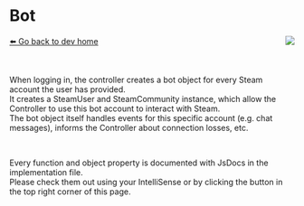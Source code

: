 # Bot
[⬅️ Go back to dev home](../#readme) <a href="/src/bot/bot.js" target="_blank"><img align="right" src="https://img.shields.io/badge/<%2F>%20Source-darkcyan"></a>

&nbsp;

When logging in, the controller creates a bot object for every Steam account the user has provided.  
It creates a SteamUser and SteamCommunity instance, which allow the Controller to use this bot account to interact with Steam.  
The bot object itself handles events for this specific account (e.g. chat messages), informs the Controller about connection losses, etc.  

&nbsp;

Every function and object property is documented with JsDocs in the implementation file.  
Please check them out using your IntelliSense or by clicking the button in the top right corner of this page.